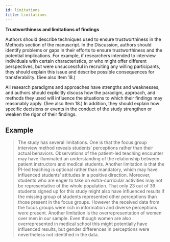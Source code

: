 ```yaml
---
id: limitations
title: Limitations
---
```

**Trustworthiness and limitations of findings**

Authors should describe techniques used to ensure trustworthiness in the Methods section of the manuscript. In the Discussion, authors should identify problems or gaps in their efforts to ensure trustworthiness and the potential implications. For example, if researchers intended to interview individuals with certain characteristics, or who might offer different perspectives, but were unsuccessful in recruiting any willing participants, they should explain this issue and describe possible consequences for transferability. (See also Item 18.)

All research paradigms and approaches have strengths and weaknesses, and authors should explicitly discuss how the paradigm, approach, and methods they used will influence the situations to which their findings may reasonably apply. (See also Item 18.) In addition, they should explain how specific decisions or events in the conduct of the study strengthen or weaken the rigor of their findings.

## Example

> The study has several limitations. One is that the focus group interview method reveals students’ perceptions rather than their actual behaviors. Observations of the patient-led teaching encounter may have illuminated an understanding of the relationship between patient instructors and medical students. Another limitation is that the PI-led teaching is optional rather than mandatory, which may have influenced students’ attitudes in a positive direction. Moreover, students who are eager to take on extra-curricular activities may not be representative of the whole population. That only 23 out of 39 students signed up for this study might also have influenced results if the missing group of students represented other perceptions than those present in the focus groups. However the received data from the focus groups were rich in information and diverse perceptions were present. Another limitation is the overrepresentation of women over men in our sample. Even though women are also overrepresented in medical school this might potentially have influenced results, but gender differences in perceptions were nevertheless not identified in the data.
